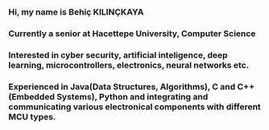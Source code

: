 ### Hi, my name is Behiç KILINÇKAYA

### Currently a senior at Hacettepe University, Computer Science

### Interested in cyber security, artificial inteligence, deep learning, microcontrollers, electronics, neural networks etc. 
### Experienced in Java(Data Structures, Algorithms), C and C++ (Embedded Systems), Python and integrating and communicating various electronical components with different MCU types.
